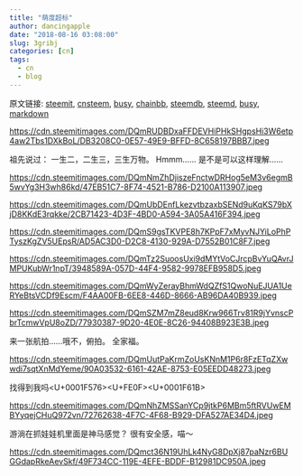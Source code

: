 ```yaml
---
title: "萌度超标"
author: dancingapple
date: "2018-08-16 03:08:00"
slug: 3gribj
categories: [cn]
tags: 
  - cn
  - blog
---
```


原文链接: [steemit](https://steemit.com), [cnsteem](https://cnsteem.com), [busy](https://busy.org), [chainbb](https://chainbb.com), [steemdb](https://steemdb.com), [steemd](https://steemd.com), [busy](https://busy.org), [markdown](https://raw.githubusercontent.com/pzhaonet/steem_dancingapple/master/content/post/3gribj.md)

https://cdn.steemitimages.com/DQmRUDBDxaFFDEVHiPHkSHgpsHi3W6etp4aw2Tbs1DXkBoL/DB3208C0-0E57-49E9-BFFD-8C658197BBB7.jpeg

祖先说过：
一生二，二生三，三生万物。
Hmmm……
是不是可以这样理解……

https://cdn.steemitimages.com/DQmNmZhDjiszeFnctwDRHog5eM3v6egmB5wvYg3H3wh86kd/47EB51C7-8F74-4521-B786-D2100A113907.jpeg

https://cdn.steemitimages.com/DQmUbDEnfLkezvtbzaxbSENd9uKqKS79bXjD8KKdE3rqkke/2CB71423-4D3F-4BD0-A594-3A05A416F394.jpeg

https://cdn.steemitimages.com/DQmS9gsTKVPE8h7KPpF7xMyvNJYiLoPhPTyszKgZV5UEpsR/AD5AC3D0-D2C8-4130-929A-D7552B01C8F7.jpeg

https://cdn.steemitimages.com/DQmTz2SuoosUxi9dMYtVoCJrcpBvYuQAvrJMPUKubWr1npT/3948589A-057D-44F4-9582-9978EFB958D5.jpeg

https://cdn.steemitimages.com/DQmWyZerayBhmWdQZfS1QwoNuEJUA1UeRYeBtsVCDf9Escm/F4AA00FB-6EE8-446D-8666-AB96DA40B939.jpeg

https://cdn.steemitimages.com/DQmSZM7mZ8eud8Krw966Trv81R9jYvnscPbrTcmwVpU8oZD/77930387-9D20-4E0E-8C26-94408B923E3B.jpeg

来一张航拍……哦不，俯拍。
全家福。

https://cdn.steemitimages.com/DQmUutPaKrmZoUsKNnM1P6r8FzETqZXwwdi7sqtXnMdYeme/90A03532-6161-42AE-8753-E05EEDD48273.jpeg

找得到我吗<U+0001F576><U+FE0F><U+0001F61B>

https://cdn.steemitimages.com/DQmNhZMSSanYCp9jtkP6MBm5ftRVUwEMBYyqejCHuQ972vn/72762638-4F7C-4F68-B929-DFA527AE34D4.jpeg

游淌在抓娃娃机里面是神马感觉？
很有安全感，喵～

https://cdn.steemitimages.com/DQmct36N19UhLk4NyG8DpXj87paNzr6BUGGdapRkeAevSkf/49F734CC-119E-4EFE-BDDF-B12981DC950A.jpeg
